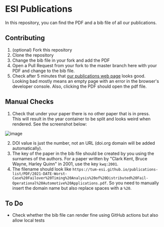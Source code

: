 # ESI Publications

In this repository, you can find the PDF and a bib file of all our publications.

## Contributing

1. (optional) Fork this repository
2. Clone the repository
3. Change the bib file in your fork and add the PDF
4. Open a Pull Request from your fork to the master branch here with your PDF and change to the bib file.
5. Check after 5 minutes that [our publications web page](https://www.ce.cit.tum.de/esi/publikationen/) looks good. Looking bad mostly means an empty page with an error in the browser's developer console. Also, clicking the PDF should open the pdf file.

## Manual Checks

1. Check that under your paper there is no other paper that is in press. This will result in the year container to be split and looks weird when rendered. See the screenshot below:

![image](https://user-images.githubusercontent.com/20195407/119685580-c611ac80-be45-11eb-8304-9c9acf8cc63e.png)

2. DOI value is just the number, not an URL (doi.org domain will be added automatically).
3. The key of the paper in the bib file should be created by you using the surnames of the authors. For a paper written by "Clark Kent, Bruce Wayne, Harley Quinn" in 2001, use the key `kwq:2001`.
4. The filename should look like `https://tum-esi.github.io/publications-list/PDF/2021-DATE-Worst-Case%20Failover%20Timing%20Analysis%20of%20Distributed%20Fail-Operational%20Automotive%20Applications.pdf`. So you need to manually insert the domain name but also replace spaces with a `%20`. 


## To Do

- Check whether the bib file can render fine using GitHub actions but also allow local tests

